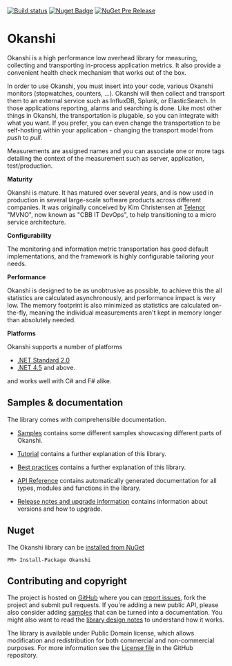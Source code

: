 [![Build status](https://ci.appveyor.com/api/projects/status/g9glkc76m1cala6b/branch/master?svg=true)](https://ci.appveyor.com/project/Mvno/okanshi/branch/master) [![Nuget Badge](https://img.shields.io/nuget/v/Okanshi.svg)](https://www.nuget.org/packages/Okanshi/) [![NuGet Pre Release](https://img.shields.io/nuget/vpre/Okanshi.svg)](https://www.nuget.org/packages/Okanshi/)



# Okanshi

Okanshi is a high performance low overhead library for measuring, collecting and transporting in-process application metrics. It also provide a convenient health check mechanism that works out of the box.

In order to use Okanshi, you must insert into your code, various Okanshi monitors (stopwatches, counters, ...). Okanshi will then collect and transport them to an external service such as InfluxDB, Splunk, or ElasticSearch. In those applications reporting, alarms and searching is done. Like most other things in Okanshi, the transportation is plugable, so you can integrate with what you want. If you prefer, you can even change the transportation to be self-hosting within your application - changing the transport model from *push* to *pull*.

Measurements are assigned names and you can associate one or more tags detailing the context of the measurement such as server, application, test/production.


**Maturity**

Okanshi is mature. It has matured over several years, and is now used in production in several large-scale software products across different companies. It was originally conceived by Kim Christensen at [Telenor](https://www.telenor.dk/) "MVNO", now known as "CBB IT DevOps", to help transitioning to a micro service architecture. 

**Configurability**

The monitoring and information metric transportation has good default implementations, and the framework is highly configurable tailoring your needs. 

**Performance**

Okanshi is designed to be as unobtrusive as possible, to achieve this the all statistics are calculated asynchronously, and performance impact is very low. The memory footprint is also minimized as statistics are calculated on-the-fly, meaning the individual measurements aren't kept in memory longer than absolutely needed.


**Platforms**

Okanshi supports a number of platforms
 * [.NET Standard 2.0](https://www.microsoft.com/net) 
 * [.NET 4.5](https://www.microsoft.com/net) and above.

and works well with C# and F# alike.


## Samples & documentation

The library comes with comprehensible documentation. 

 * [Samples](samples) contains some different samples showcasing different parts of Okanshi.

 * [Tutorial](documentation) contains a further explanation of this library.
 
 * [Best practices](documentation/best_practices.md) contains a further explanation of this library.
 
 * [API Reference](http://mvno.github.io/Okanshi/reference/index.html) contains automatically generated documentation for all types, modules
   and functions in the library.

 * [Release notes and upgrade information](https://github.com/mvno/Okanshi/blob/master/RELEASE_NOTES.md) contains information about versions and how to upgrade.


## Nuget

The Okanshi library can be [installed from NuGet](https://nuget.org/packages/Okanshi)

```PM> Install-Package Okanshi```



## Contributing and copyright

The project is hosted on [GitHub][gh] where you can [report issues][issues], fork 
the project and submit pull requests. If you're adding a new public API, please also 
consider adding [samples][content] that can be turned into a documentation. You might
also want to read the [library design notes][readme] to understand how it works.

The library is available under Public Domain license, which allows modification and 
redistribution for both commercial and non-commercial purposes. For more information see the 
[License file][license] in the GitHub repository. 

  [content]: https://github.com/mvno/Okanshi/tree/master/docs/content
  [gh]: https://github.com/mvno/Okanshi
  [issues]: https://github.com/mvno/Okanshi/issues
  [readme]: https://github.com/mvno/Okanshi/blob/master/README.md
  [license]: https://github.com/mvno/Okanshi/blob/master/LICENSE.txt
